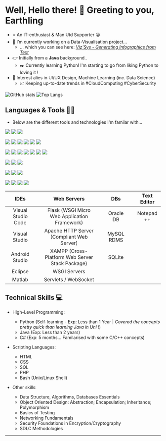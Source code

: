 # Well, Hello there! 👋 Greeting to you, Earthling

<!--
**xx-m-h-u-xx/xx-m-h-u-xx** is a ✨ _special_ ✨ repository because its `README.md` (this file) appears on your GitHub profile.
Here are some ideas to get you started: -->

 - ⭐  An IT-enthusiast & Man Utd Supporter 😛
 - 📌 I’m currently working on a Data-Visualisation project... 
   -  ... which you can see here: [*Viz'Sys - Generating Infographics from Text*](https://github.com/xx-m-h-u-xx/Data-Analysis-Visualisation)
 - 👉 Initially from a **Java** background..
   - ✒️ Currently learning Python! I'm starting to go from liking Python to loving it !
 - 📢  Interest alies in UI/UX Design, Machine Learning (inc. Data Science)
   - :chart_with_upwards_trend: Keeping up-to-date trends in #CloudComputing #CyberSecurity 

<!-- - ⚡ Fun fact: Multi-lingual, Speaking English, Bengali & Arabic -->
<!-- - 👯 I’m looking to collaborate on ...
- 🤔 I’m looking for help with ...
- 💬 Ask me about ...
- 📫 How to reach me: ...
- 😄 Pronouns: ... -->

![GitHub stats](https://github-readme-stats.vercel.app/api?username=xx-m-h-u-xx&show_icons=true&theme=slateorange)
![Top Langs](https://github-readme-stats.vercel.app/api/top-langs/?username=xx-m-h-u-xx&theme=slateorange&langs_count=10&layout=compact)

## Languages & Tools 🔧🔨

- Below are the different tools and technologies I'm familar with...

![](https://img.shields.io/badge/OS-informational?logoColor=white&color=grey)
![](https://img.shields.io/badge/Windows-informational?logo=windows&logoColor=white&color=yellowgreen)
![](https://img.shields.io/badge/Linux-informational?logo=linux&logoColor=white&color=yellowgreen)

![](https://img.shields.io/badge/IDE-informational?style=flat&logoColor=white&color=grey)
![](https://img.shields.io/badge/Visual_Studio_Code-informational?logo=visual-studio-code&logoColor=white&color=blue)
![](https://img.shields.io/badge/Visual_Studio-informational?logo=visual-studio&logoColor=white&color=purple)
![](https://img.shields.io/badge/Android_Studio-informational?logo=android-studio&logoColor=white&color=green)
![](https://img.shields.io/badge/Eclipse-informational?logo=eclipse-ide&logoColor=white&color=lightgrey)
![](https://img.shields.io/badge/Matlab-informational?logo=mathworks&logoColor=white&color=blue)

![](https://img.shields.io/badge/Programming_Languages-informational?style=flat&logoColor=white&color=grey)
![](https://img.shields.io/badge/Python-informational?logo=python&logoColor=white&color=yellow)
![](https://img.shields.io/badge/Java-informational?logo=java&logoColor=white&color=orange)
![](https://img.shields.io/badge/SQL-informational?logo=sqlite&logoColor=white&color=lightblue)
![](https://img.shields.io/badge/HTML-informational?logo=html5&logoColor=white&color=darkblue)
![](https://img.shields.io/badge/CSS-informational?logo=css3&logoColor=white&color=violet)
![](https://img.shields.io/badge/JS-informational?logo=javascript&logoColor=white&color=gold)

![](https://img.shields.io/badge/Databases-informational?style=flat&logoColor=white&color=grey)
![](https://img.shields.io/badge/MySQL-informational?logo=mysql&logoColor=white&color=silver)
![](https://img.shields.io/badge/Oracle_DB-informational?logo=oracle&logoColor=white&color=firebrick)

![](https://img.shields.io/badge/Data_Viz-informational?style=flat&logoColor=white&color=grey)
![](https://img.shields.io/badge/Matplotlib-informational?style=flat&logo=<LOGO_NAME>&logoColor=white&color=green)
![](https://img.shields.io/badge/Plotly-informational?style=flat&logo=<LOGO_NAME>&logoColor=white&color=green)

![](https://img.shields.io/badge/MS-informational?logo=microsoft-office&logoColor=white&color=grey)
![](https://img.shields.io/badge/PowerPoint-informational?logo=microsoft-powerpoint&logoColor=white&color=red)
![](https://img.shields.io/badge/Word-informational?logo=microsoft-word&logoColor=white&color=informational)
![](https://img.shields.io/badge/Excel-informational?logo=microsoft-excel&logoColor=white&color=brightgreen)



IDEs  |                 | Web Servers | | DBs | | Text Editor
|:---:|           :---: | :---: | :---: | :---: |:---:|:---:|
Visual Studio Code |    | Flask (WSGI Micro Web Application Framework)    | | Oracle DB || Notepad ++
Visual Studio      |    | Apache HTTP Server (Compliant Web Server)       | | MySQL RDMS ||
Android Studio     |    | XAMPP (Cross-Platform Web Server Stack Package) | |SQLite ||
Eclipse            |    | WSGI Servers
Matlab             |    | Servlets / WebSocket


## Technical Skills 💻

* High-Level Programming:
   * Python (Self-learning - Exp: Less than 1 Year | _Covered the concepts pretty quick than learning Java in Uni !_) 
   * Java (Exp: Less than 2 years)
   * C# (Exp: 5 months... Familarised with some C/C++ concepts)
* Scripting Languages:
   * HTML 
   * CSS
   * SQL
   * PHP   
   * Bash (Unix/Linux Shell)

* Other skills:
  * Data Structure, Algorithms, Databases Essentials
  * Object Oriented Design: Abstraction; Encapsulation; Inheritance; Polymorphism
  * Basics of Testing
  * Networking Fundamentals
  * Security Foundations in Encryption/Cryptography 
  * SDLC Methodologies
 ------------------------------------------------------------------------------------------
